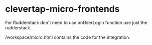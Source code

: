 # clevertap-micro-frontends

For Rudderstack don't need to use onUserLogin function use just the rudderstack.

/workspace/micro.html contains the code for the integration. 

